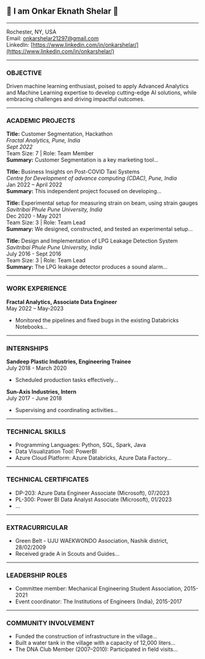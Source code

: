 ## :wave: I am Onkar Eknath Shelar 🔭

---

Rochester, NY, USA  
Email: [onkarshelar21297@gmail.com](mailto:onkarshelar21297@gmail.com)    
LinkedIn: [https://www.linkedin.com/in/onkarshelar/](https://www.linkedin.com/in/onkarshelar/)

---

### OBJECTIVE
Driven machine learning enthusiast, poised to apply Advanced Analytics and Machine Learning expertise to develop cutting-edge AI solutions, while embracing challenges and driving impactful outcomes.

---

### ACADEMIC PROJECTS
**Title:** Customer Segmentation, Hackathon  
_Fractal Analytics, Pune, India_  
_Sept 2022_  
Team Size: 7 | Role: Team Member  
**Summary:** Customer Segmentation is a key marketing tool...

**Title:** Business Insights on Post-COVID Taxi Systems  
_Centre for Development of advance computing (CDAC), Pune, India_  
Jan 2022 – April 2022  
**Summary:** This independent project focused on developing...

**Title:** Experimental setup for measuring strain on beam, using strain gauges  
_Savitribai Phule Pune University, India_  
Dec 2020 - May 2021  
Team Size: 3 | Role: Team Lead  
**Summary:** We designed, constructed, and tested an experimental setup...

**Title:** Design and Implementation of LPG Leakage Detection System  
_Savitribai Phule Pune University, India_  
July 2016 - Sept 2016  
Team Size: 3 | Role: Team Lead  
**Summary:** The LPG leakage detector produces a sound alarm...

---

### WORK EXPERIENCE
**Fractal Analytics, Associate Data Engineer**  
May 2022 – May-2023  
- Monitored the pipelines and fixed bugs in the existing Databricks Notebooks...

---

### INTERNSHIPS
**Sandeep Plastic Industries, Engineering Trainee**  
July 2018 - March 2020  
- Scheduled production tasks effectively...

**Sun-Axis Industries, Intern**  
July 2017 - June 2018  
- Supervising and coordinating activities...

---

### TECHNICAL SKILLS
- Programming Languages: Python, SQL, Spark, Java
- Data Visualization Tool: PowerBI
- Azure Cloud Platform: Azure Databricks, Azure Data Factory...

---

### TECHNICAL CERTIFICATES
- DP-203: Azure Data Engineer Associate (Microsoft), 07/2023
- PL-300: Power BI Data Analyst Associate (Microsoft), 01/2023
- ...

---

### EXTRACURRICULAR
- Green Belt - UJU WAEKWONDO Association, Nashik district, 28/02/2009
- Received grade A in Scouts and Guides...

---

### LEADERSHIP ROLES
- Committee member: Mechanical Engineering Student Association, 2015-2021
- Event coordinator: The Institutions of Engineers (India), 2015-2017

---

### COMMUNITY INVOLVEMENT
- Funded the construction of infrastructure in the village...
- Built a water tank in the village with a capacity of 12,000 liters...
- The DNA Club Member (2007–2010): Participated in field visits...

